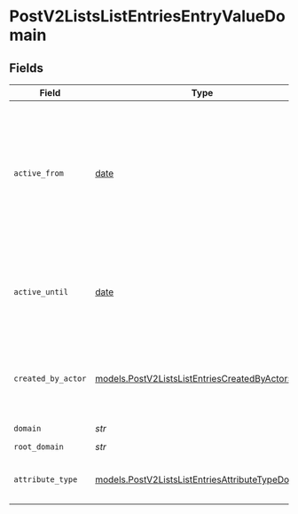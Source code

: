 # PostV2ListsListEntriesEntryValueDomain


## Fields

| Field                                                                                                                       | Type                                                                                                                        | Required                                                                                                                    | Description                                                                                                                 | Example                                                                                                                     |
| --------------------------------------------------------------------------------------------------------------------------- | --------------------------------------------------------------------------------------------------------------------------- | --------------------------------------------------------------------------------------------------------------------------- | --------------------------------------------------------------------------------------------------------------------------- | --------------------------------------------------------------------------------------------------------------------------- |
| `active_from`                                                                                                               | [date](https://docs.python.org/3/library/datetime.html#date-objects)                                                        | :heavy_check_mark:                                                                                                          | The point in time at which this value was made "active". `active_from` can be considered roughly analogous to `created_at`. | 2023-01-01T15:00:00.000000000Z                                                                                              |
| `active_until`                                                                                                              | [date](https://docs.python.org/3/library/datetime.html#date-objects)                                                        | :heavy_check_mark:                                                                                                          | The point in time at which this value was deactivated. If `null`, the value is active.                                      | 2023-01-01T15:00:00.000000000Z                                                                                              |
| `created_by_actor`                                                                                                          | [models.PostV2ListsListEntriesCreatedByActor5](../models/postv2listslistentriescreatedbyactor5.md)                          | :heavy_check_mark:                                                                                                          | The actor that created this value.                                                                                          | {<br/>"type": "workspace-member",<br/>"id": "50cf242c-7fa3-4cad-87d0-75b1af71c57b"<br/>}                                    |
| `domain`                                                                                                                    | *str*                                                                                                                       | :heavy_check_mark:                                                                                                          | N/A                                                                                                                         | app.attio.com                                                                                                               |
| `root_domain`                                                                                                               | *str*                                                                                                                       | :heavy_check_mark:                                                                                                          | N/A                                                                                                                         | attio.com                                                                                                                   |
| `attribute_type`                                                                                                            | [models.PostV2ListsListEntriesAttributeTypeDomain](../models/postv2listslistentriesattributetypedomain.md)                  | :heavy_check_mark:                                                                                                          | The attribute type of the value.                                                                                            | domain                                                                                                                      |